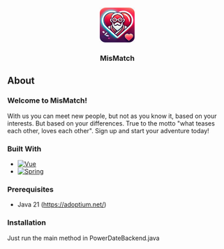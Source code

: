 <br />
<div align="center">
  <a href="https://github.com/othneildrew/Best-README-Template">
    <img src="src/main/resources/static/assets/mismatch_logo.jpg" alt="Logo" width="80" height="80">
  </a>

<h3 align="center">MisMatch</h3>
</div>

## About

### Welcome to MisMatch!

With us you can meet new people, but not as you know it, based on your interests. But based on your differences. True to the motto "what teases each other, loves each other". Sign up and start your adventure today!

### Built With

* [![Vue][Vue.js]][Vue-url]
* [![Spring][Spring.io]][Spring-url]

### Prerequisites

* Java 21 (https://adoptium.net/)

### Installation
Just run the main method in PowerDateBackend.java

<!-- MARKDOWN LINKS & IMAGES -->
<!-- https://www.markdownguide.org/basic-syntax/#reference-style-links -->

[Vue.js]: https://img.shields.io/badge/Vue.js-35495E?style=for-the-badge&logo=vuedotjs&logoColor=4FC08D

[Vue-url]: https://vuejs.org/

[Spring.io]: https://img.shields.io/badge/SpringBoot-6DB33F?style=flat-square&logo=Spring&logoColor=white

[Spring-url]: https://spring.io